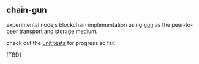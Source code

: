 chain-gun
---------

experimental nodejs blockchain implementation using [gun](https://www.npmjs.com/package/gun) as the peer-to-peer transport and storage medium.

check out the [unit tests](https://github.com/southbite/chain-gun/blob/master/test/unit/blockchain.js) for progress so far.

[TBD]